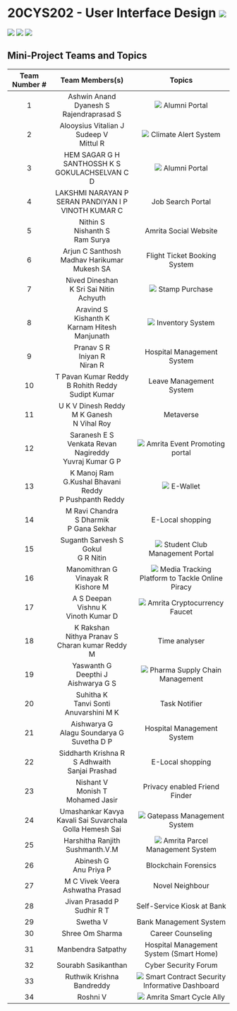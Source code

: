 # 20CYS202 - User Interface Design ![](https://img.shields.io/badge/-Live-brightgreen)
![](https://img.shields.io/badge/Batch-21CYS-lightgreen) ![](https://img.shields.io/badge/UG-blue) ![](https://img.shields.io/badge/Subject-UID-blue)

## Mini-Project Teams and Topics

| Team Number # | Team Members(s) | Topics |
|:-------------:|:---------------:|:------:|
| 1 | Ashwin Anand <br> Dyanesh S <br> Rajendraprasad S |  ![](https://img.shields.io/badge/Dept-blue) Alumni Portal |
| 2 | Alooysius Vitalian J <br> Sudeep V <br> Mittul R | ![](https://img.shields.io/badge/BRIG-purple) Climate Alert System |
| 3 | HEM SAGAR G H <br> SANTHOSSH K S <br> GOKULACHSELVAN C D | ![](https://img.shields.io/badge/Dept-blue) Alumni Portal|
| 4 | LAKSHMI NARAYAN P <br> SERAN PANDIYAN I P <br> VINOTH KUMAR C| Job Search Portal |
| 5 | Nithin S <br> Nishanth S <br> Ram Surya | Amrita Social Website |
| 6 | Arjun C Santhosh <br> Madhav Harikumar <br> Mukesh SA | Flight Ticket Booking System |
| 7 | Nived Dineshan <br> K Sri Sai Nitin <br> Achyuth | ![](https://img.shields.io/badge/BRIG-purple) Stamp Purchase |
| 8 | Aravind S <br> Kishanth K <br> Karnam Hitesh Manjunath | ![](https://img.shields.io/badge/BRIG-purple) Inventory System|
| 9 | Pranav S R <br> Iniyan R <br> Niran  R | Hospital Management System |
| 10 | T Pavan Kumar Reddy <br> B Rohith Reddy <br> Sudipt Kumar | Leave Management System |
| 11 | U K V Dinesh Reddy <br> M K Ganesh <br> N Vihal Roy | Metaverse |
| 12 | Saranesh E S <br> Venkata Revan Nagireddy <br> Yuvraj Kumar G P | ![](https://img.shields.io/badge/Univ-darkblue) Amrita Event Promoting portal |
| 13 | K Manoj Ram <br> G.Kushal Bhavani Reddy <br> P Pushpanth Reddy | ![](https://img.shields.io/badge/Univ-darkblue) E-Wallet |
| 14 | M Ravi Chandra <br> S Dharmik <br> P Gana Sekhar| E-Local shopping |
| 15 | Suganth Sarvesh S <br> Gokul <br> G R Nitin | ![](https://img.shields.io/badge/Univ-darkblue) Student Club Management Portal |
| 16 | Manomithran G <br> Vinayak R <br> Kishore M | ![](https://img.shields.io/badge/BRIG-purple) Media Tracking Platform to Tackle Online Piracy |
| 17 | A S Deepan <br> Vishnu K <br> Vinoth Kumar D | ![](https://img.shields.io/badge/BRIG-purple) Amrita Cryptocurrency Faucet | 
| 18 | K Rakshan <br> Nithya Pranav S <br> Charan kumar Reddy M | Time analyser |
| 19 | Yaswanth G <br> Deepthi J <br> Aishwarya G S | ![](https://img.shields.io/badge/BRIG-purple) Pharma Supply Chain Management |
| 20 | Suhitha K <br> Tanvi Sonti <br> Anuvarshini M K | Task Notifier |
| 21 | Aishwarya G <br> Alagu Soundarya G <br> Suvetha D P | Hospital Management System |
| 22 | Siddharth Krishna R <br> S Adhwaith <br> Sanjai Prashad | E-Local shopping |
| 23 | Nishant V <br> Monish T <br> Mohamed Jasir | Privacy enabled Friend Finder |
| 24 | Umashankar Kavya <br> Kavali Sai Suvarchala <br> Golla Hemesh Sai | ![](https://img.shields.io/badge/Univ-darkblue) Gatepass Management System |
| 25 | Harshitha Ranjith <br> Sushmanth.V.M | ![](https://img.shields.io/badge/Univ-darkblue) Amrita Parcel Management System |
| 26 | Abinesh G <br> Anu Priya P | Blockchain Forensics |
| 27 | M C Vivek Veera <br> Ashwatha Prasad |  Novel Neighbour |
| 28 | Jivan Prasadd P <br> Sudhir R T | Self-Service Kiosk at Bank |
| 29 | Swetha V | Bank Management System |
| 30 | Shree Om Sharma | Career Counseling |
| 31 | Manbendra Satpathy | Hospital Management System (Smart Home) |
| 32 | Sourabh Sasikanthan | Cyber Security Forum |
| 33 | Ruthwik Krishna Bandreddy | ![](https://img.shields.io/badge/BRIG-purple) Smart Contract Security Informative Dashboard |
| 34 | Roshni V | ![](https://img.shields.io/badge/BRIG-purple) Amrita Smart Cycle Ally |
